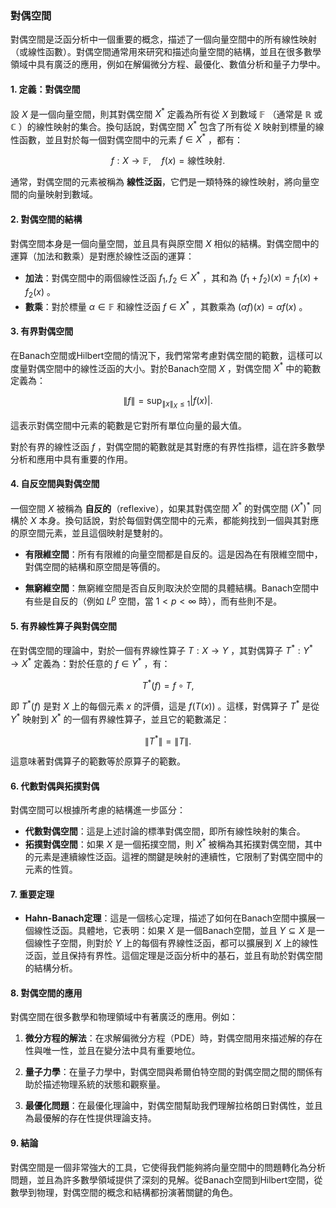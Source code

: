 ### 對偶空間

對偶空間是泛函分析中一個重要的概念，描述了一個向量空間中的所有線性映射（或線性函數）。對偶空間通常用來研究和描述向量空間的結構，並且在很多數學領域中具有廣泛的應用，例如在解偏微分方程、最優化、數值分析和量子力學中。

#### 1. 定義：對偶空間

設  $`X`$  是一個向量空間，則其對偶空間  $`X^*`$  定義為所有從  $`X`$  到數域  $`\mathbb{F}`$ （通常是  $`\mathbb{R}`$  或  $`\mathbb{C}`$ ）的線性映射的集合。換句話說，對偶空間  $`X^*`$  包含了所有從  $`X`$  映射到標量的線性函數，並且對於每一個對偶空間中的元素  $`f \in X^*`$ ，都有：

```math
f: X \to \mathbb{F}, \quad f(x) = \text{線性映射}.
```


通常，對偶空間的元素被稱為 **線性泛函**，它們是一類特殊的線性映射，將向量空間的向量映射到數域。

#### 2. 對偶空間的結構

對偶空間本身是一個向量空間，並且具有與原空間  $`X`$  相似的結構。對偶空間中的運算（加法和數乘）是對應於線性泛函的運算：

- **加法**：對偶空間中的兩個線性泛函  $`f_1, f_2 \in X^*`$ ，其和為  $`(f_1 + f_2)(x) = f_1(x) + f_2(x)`$ 。
- **數乘**：對於標量  $`\alpha \in \mathbb{F}`$  和線性泛函  $`f \in X^*`$ ，其數乘為  $`(\alpha f)(x) = \alpha f(x)`$ 。

#### 3. 有界對偶空間

在Banach空間或Hilbert空間的情況下，我們常常考慮對偶空間的範數，這樣可以度量對偶空間中的線性泛函的大小。對於Banach空間  $`X`$ ，對偶空間  $`X^*`$  中的範數定義為：

```math
\|f\| = \sup_{\|x\|_X \leq 1} |f(x)|.
```

這表示對偶空間中元素的範數是它對所有單位向量的最大值。

對於有界的線性泛函  $`f`$ ，對偶空間的範數就是其對應的有界性指標，這在許多數學分析和應用中具有重要的作用。

#### 4. 自反空間與對偶空間

一個空間  $`X`$  被稱為 **自反的**（reflexive），如果其對偶空間  $`X^*`$  的對偶空間  $`(X^*)^*`$  同構於  $`X`$  本身。換句話說，對於每個對偶空間中的元素，都能夠找到一個與其對應的原空間元素，並且這個映射是雙射的。

- **有限維空間**：所有有限維的向量空間都是自反的。這是因為在有限維空間中，對偶空間的結構和原空間是等價的。
  
- **無窮維空間**：無窮維空間是否自反則取決於空間的具體結構。Banach空間中有些是自反的（例如  $`L^p`$  空間，當  $`1 < p < \infty`$  時），而有些則不是。

#### 5. 有界線性算子與對偶空間

在對偶空間的理論中，對於一個有界線性算子  $`T: X \to Y`$ ，其對偶算子  $`T^*: Y^* \to X^*`$  定義為：對於任意的  $`f \in Y^*`$ ，有：

```math
T^*(f) = f \circ T,
```

即  $`T^*(f)`$  是對  $`X`$  上的每個元素  $`x`$  的評價，這是  $`f(T(x))`$ 。這樣，對偶算子  $`T^*`$  是從  $`Y^*`$  映射到  $`X^*`$  的一個有界線性算子，並且它的範數滿足：

```math
\|T^*\| = \|T\|.
```

這意味著對偶算子的範數等於原算子的範數。

#### 6. 代數對偶與拓撲對偶

對偶空間可以根據所考慮的結構進一步區分：

- **代數對偶空間**：這是上述討論的標準對偶空間，即所有線性映射的集合。
- **拓撲對偶空間**：如果  $`X`$  是一個拓撲空間，則  $`X^*`$  被稱為其拓撲對偶空間，其中的元素是連續線性泛函。這裡的關鍵是映射的連續性，它限制了對偶空間中的元素的性質。

#### 7. 重要定理

- **Hahn-Banach定理**：這是一個核心定理，描述了如何在Banach空間中擴展一個線性泛函。具體地，它表明：如果  $`X`$  是一個Banach空間，並且  $`Y \subseteq X`$  是一個線性子空間，則對於  $`Y`$  上的每個有界線性泛函，都可以擴展到  $`X`$  上的線性泛函，並且保持有界性。這個定理是泛函分析中的基石，並且有助於對偶空間的結構分析。

#### 8. 對偶空間的應用

對偶空間在很多數學和物理領域中有著廣泛的應用。例如：

1. **微分方程的解法**：在求解偏微分方程（PDE）時，對偶空間用來描述解的存在性與唯一性，並且在變分法中具有重要地位。
  
2. **量子力學**：在量子力學中，對偶空間與希爾伯特空間的對偶空間之間的關係有助於描述物理系統的狀態和觀察量。

3. **最優化問題**：在最優化理論中，對偶空間幫助我們理解拉格朗日對偶性，並且為最優解的存在性提供理論支持。

#### 9. 結論

對偶空間是一個非常強大的工具，它使得我們能夠將向量空間中的問題轉化為分析問題，並且為許多數學領域提供了深刻的見解。從Banach空間到Hilbert空間，從數學到物理，對偶空間的概念和結構都扮演著關鍵的角色。